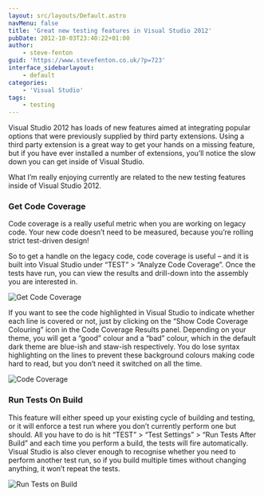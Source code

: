 ```yaml
---
layout: src/layouts/Default.astro
navMenu: false
title: 'Great new testing features in Visual Studio 2012'
pubDate: 2012-10-03T23:40:22+01:00
author:
    - steve-fenton
guid: 'https://www.stevefenton.co.uk/?p=723'
interface_sidebarlayout:
    - default
categories:
    - 'Visual Studio'
tags:
    - testing
---
```


Visual Studio 2012 has loads of new features aimed at integrating popular options that were previously supplied by third party extensions. Using a third party extension is a great way to get your hands on a missing feature, but if you have ever installed a number of extensions, you’ll notice the slow down you can get inside of Visual Studio.

What I’m really enjoying currently are related to the new testing features inside of Visual Studio 2012.

### Get Code Coverage

Code coverage is a really useful metric when you are working on legacy code. Your new code doesn’t need to be measured, because you’re rolling strict test-driven design!

So to get a handle on the legacy code, code coverage is useful – and it is built into Visual Studio under “TEST” &gt; “Analyze Code Coverage”. Once the tests have run, you can view the results and drill-down into the assembly you are interested in.

![Get Code Coverage](https://www.stevefenton.co.uk/wp-content/uploads/2015/07/get-code-coverage.png)

If you want to see the code highlighted in Visual Studio to indicate whether each line is covered or not, just by clicking on the “Show Code Coverage Colouring” icon in the Code Coverage Results panel. Depending on your theme, you will get a “good” colour and a “bad” colour, which in the default dark theme are blue-ish and staw-ish respectively. You do lose syntax highlighting on the lines to prevent these background colours making code hard to read, but you don’t need it switched on all the time.

![Code Coverage](https://www.stevefenton.co.uk/wp-content/uploads/2015/07/vs2012-code-coverage.png)

### Run Tests On Build

This feature will either speed up your existing cycle of building and testing, or it will enforce a test run where you don’t currently perform one but should. All you have to do is hit “TEST” &gt; “Test Settings” &gt; “Run Tests After Build” and each time you perform a build, the tests will fire automatically. Visual Studio is also clever enough to recognise whether you need to perform another test run, so if you build multiple times without changing anything, it won’t repeat the tests.

![Run Tests on Build](https://www.stevefenton.co.uk/wp-content/uploads/2015/07/run-tests-on-build.png)